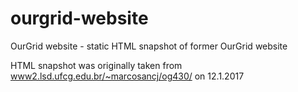 # ourgrid-website
OurGrid website - static HTML snapshot of former OurGrid website

HTML snapshot was originally taken from [www2.lsd.ufcg.edu.br/~marcosancj/og430/](http://www2.lsd.ufcg.edu.br/~marcosancj/og430/) on 12.1.2017